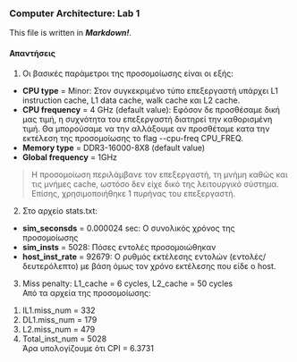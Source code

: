 ### Computer Architecture: Lab 1

This file is written in **_Markdown!_**.

#### Απαντήσεις
1) Οι βασικές παράμετροι της προσομοίωσης είναι οι εξής:
* **CPU type** = Minor: Στον συγκεκριμένο τύπο επεξεργαστή υπάρχει L1 instruction cache, L1 data cache, walk cache και L2 cache.
* **CPU frequency** = 4 GHz (default value): Εφόσον δε προσθέσαμε δική μας τιμή, η συχνότητα του επεξεργαστή διατηρεί την καθορισμένη τιμή. Θα μπορούσαμε να την αλλάξουμε αν προσθέταμε κατα την εκτέλεση της προσομοίωσης το flag --cpu-freq CPU\_FREQ.
* **Memory type** = DDR3-16000-8X8 (default value)
* **Global frequency** = 1GHz
> Η προσομοίωση περιλάμβανε τον επεξεργαστή, τη μνήμη καθώς και τις μνήμες cache, ωστόσο δεν είχε δικό της λειτουργικό σύστημα. Επίσης, χρησιμοποιήθηκε 1 πυρήνας του επεξεργαστή.

2) Στο αρχείο stats.txt:
* **sim\_seconsds** = 0.000024 sec: Ο συνολικός χρόνος της προσομοίωσης
* **sim\_insts** = 5028: Πόσες εντολές προσομοιώθηκαν
* **host\_inst\_rate** = 92679: Ο ρυθμός εκτέλεσης εντολών (εντολές/δευτερόλεπτο) με βάση όμως τον χρόνο εκτέλεσης που είδε ο host.

3) Miss penalty: L1\_cache = 6 cycles, L2\_cache = 50 cycles  
  Από τα αρχεία της προσομοίωσης:  
1. IL1.miss\_num = 332
2. DL1.miss\_num = 179
3. L2.miss\_num = 479
4. Total\_inst\_num = 5028  
Άρα υπολογίζουμε ότι CPI = 6.3731




